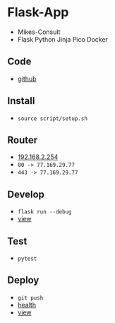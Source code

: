 # Flask-App
- Mikes-Consult
- Flask Python Jinja Pico Docker

## Code
- [github](https://github.com/danmikes)

## Install
- `source script/setup.sh`

## Router
- [192.168.2.254](http://192.168.2.254)
- `80 -> 77.169.29.77`
- `443 -> 77.169.29.77`

## Develop
- `flask run --debug`
- [view](http://localhost:5000)

## Test
- `pytest`

## Deploy
- `git push`
- [health](https://dmikes.duckdns.org/health)
- [view](https://dmikes.duckdns.org)
